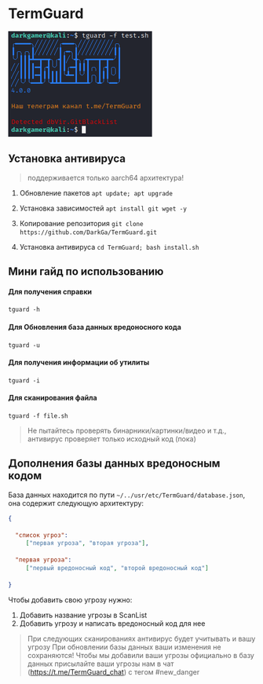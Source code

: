 # TermGuard

![Image alt](https://github.com/DarkGa/TermGuard/raw/master/image.png)

## Установка антивируса

> поддерживается только aarch64 архитектура!

1. Обновление пакетов
`apt update; apt upgrade`

2. Установка зависимостей
`apt install git wget -y`

3. Копирование репозитория
`git clone https://github.com/DarkGa/TermGuard.git`

4. Установка антивируса
`cd TermGuard; bash install.sh`

## Мини гайд по использованию

#### Для получения справки
`tguard -h`

#### Для Обновления база данных вредоносного кода
`tguard -u`

#### Для получения информации об утилиты
`tguard -i`

#### Для сканирования файла
`tguard -f file.sh`

> Не пытайтесь проверять бинарники/картинки/видео и т.д., антивирус проверяет только исходный код (пока)


## Дополнения базы данных вредоносным кодом

База данных находится по пути `~/../usr/etc/TermGuard/database.json`, она содержит следующую архитектуру:

```json
{

  "список угроз":
     ["первая угроза", "вторая угроза"],
     
  "первая угроза":
     ["первый вредоносный код", "второй вредоносный код"]

}
```

Чтобы добавить свою угрозу нужно:

1. Добавить название угрозы в ScanList
2. Добавить угрозу и написать вредоносный код для нее

> При следующих сканированиях антивирус будет учитывать и вашу угрозу
> При обновлении базы данных ваши изменения не сохраняются!
> Чтобы мы добавили ваши угрозы официально в базу данных присылайте ваши угрозы нам в чат (https://t.me/TermGuard_chat) с тегом #new_danger
